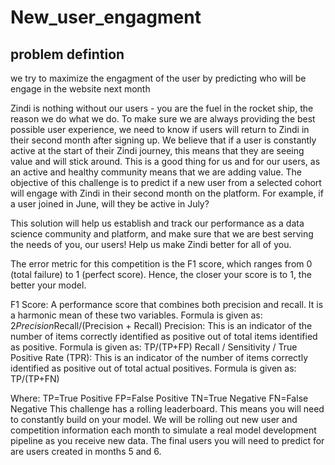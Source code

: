 # New_user_engagment
## problem defintion
we try to maximize the engagment of the user by predicting who will be engage in the website next month


Zindi is nothing without our users - you are the fuel in the rocket ship, the reason we do what we do. To make sure we are always providing the best possible user experience, we need to know if users will return to Zindi in their second month after signing up. We believe that if a user is constantly active at the start of their Zindi journey, this means that they are seeing value and will stick around. This is a good thing for us and for our users, as an active and healthy community means that we are adding value.
The objective of this challenge is to predict if a new user from a selected cohort will engage with Zindi in their second month on the platform. For example, if a user joined in June, will they be active in July?

This solution will help us establish and track our performance as a data science community and platform, and make sure that we are best serving the needs of you, our users! Help us make Zindi better for all of you.

The error metric for this competition is the F1 score, which ranges from 0 (total failure) to 1 (perfect score). Hence, the closer your score is to 1, the better your model.

F1 Score: A performance score that combines both precision and recall. It is a harmonic mean of these two variables. Formula is given as: 2*Precision*Recall/(Precision + Recall)
Precision: This is an indicator of the number of items correctly identified as positive out of total items identified as positive. Formula is given as: TP/(TP+FP)
Recall / Sensitivity / True Positive Rate (TPR): This is an indicator of the number of items correctly identified as positive out of total actual positives. Formula is given as: TP/(TP+FN)

Where:
TP=True Positive
FP=False Positive
TN=True Negative
FN=False Negative
This challenge has a rolling leaderboard. This means you will need to constantly build on your model. We will be rolling out new user and competition information each month to simulate a real model development pipeline as you receive new data. The final users you will need to predict for are users created in months 5 and 6.

